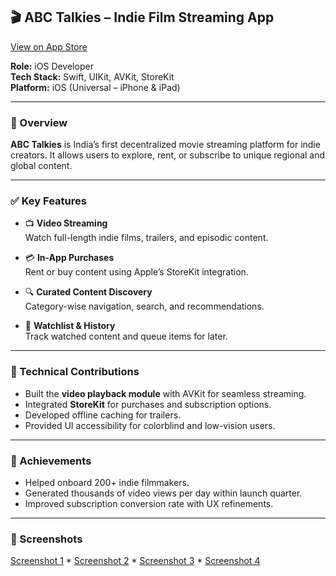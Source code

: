 ## 🎬 ABC Talkies – Indie Film Streaming App  
[View on App Store](https://apps.apple.com/us/app/abc-talkies/id1586757822)

**Role:** iOS Developer  
**Tech Stack:** Swift, UIKit, AVKit, StoreKit  
**Platform:** iOS (Universal – iPhone & iPad)

---

### 🔹 Overview
**ABC Talkies** is India’s first decentralized movie streaming platform for indie creators. It allows users to explore, rent, or subscribe to unique regional and global content.

---

### ✅ Key Features
- 📺 **Video Streaming**  
  Watch full-length indie films, trailers, and episodic content.

- 💳 **In-App Purchases**  
  Rent or buy content using Apple’s StoreKit integration.

- 🔍 **Curated Content Discovery**  
  Category-wise navigation, search, and recommendations.

- 📝 **Watchlist & History**  
  Track watched content and queue items for later.

---

### 🔧 Technical Contributions
- Built the **video playback module** with AVKit for seamless streaming.
- Integrated **StoreKit** for purchases and subscription options.
- Developed offline caching for trailers.
- Provided UI accessibility for colorblind and low-vision users.

---

### 🎯 Achievements
- Helped onboard 200+ indie filmmakers.
- Generated thousands of video views per day within launch quarter.
- Improved subscription conversion rate with UX refinements.

---

### 📸 Screenshots
[Screenshot 1](../assets/ABCTalkies/ABC_1.PNG) * [Screenshot 2](../assets/ABCTalkies/ABC_2.PNG) * [Screenshot 3](../assets/ABCTalkies/ABC_3.PNG) * [Screenshot 4](../assets/ABCTalkies/ABC_4.PNG) 

